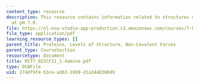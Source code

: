 ```yaml
---
content_type: resource
description: This resource contains information related to structures of amino acids
  at pH 7.0.
file: https://ol-ocw-studio-app-production.s3.amazonaws.com/courses/7-01sc-fundamentals-of-biology-fall-2011/274df9f4b3cead031889d1a3448360d9_MIT7_01SCF11_1.4amino.pdf
file_type: application/pdf
learning_resource_types: []
parent_title: Proteins, Levels of Structure, Non-Covalent Forces
parent_type: CourseSection
resourcetype: Document
title: MIT7_01SCF11_1.4amino.pdf
type: OCWFile
uid: 274df9f4-b3ce-ad03-1889-d1a3448360d9
---
```

